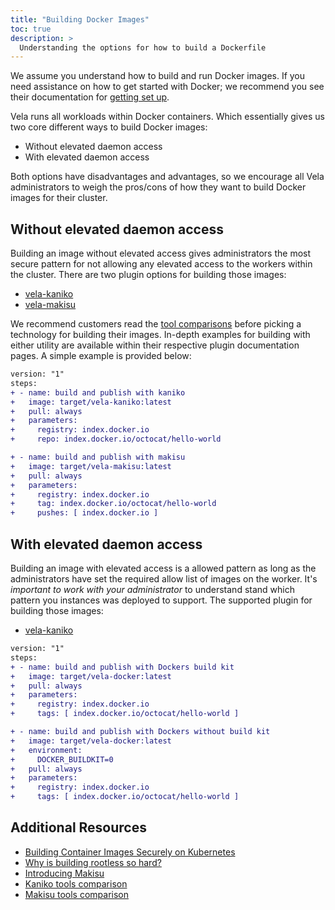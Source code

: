 ```yaml
---
title: "Building Docker Images"
toc: true
description: >
  Understanding the options for how to build a Dockerfile
---
```


We assume you understand how to build and run Docker images. If you need assistance on how to get started with Docker; we recommend you see their documentation for [getting set up](https://docs.docker.com/get-started/).

Vela runs all workloads within Docker containers. Which essentially gives us two core different ways to build Docker images:

* Without elevated daemon access
* With elevated daemon access

Both options have disadvantages and advantages, so we encourage all Vela administrators to weigh the pros/cons of how they want to build Docker images for their cluster.

## Without elevated daemon access

Building an image without elevated access gives administrators the most secure pattern for not allowing any elevated access to the workers within the cluster. There are two plugin options for building those images:

* [vela-kaniko](/docs/plugins/pipeline/registry/kaniko/)
* [vela-makisu](/docs/plugins/pipeline/registry/makisu/)

We recommend customers read the [tool comparisons](/docs/usage/getting-started/docker/#additional-resources) before picking a technology for building their images. In-depth examples for building with either utility are available within their respective plugin documentation pages. A simple example is provided below:

```diff
version: "1"
steps:
+ - name: build and publish with kaniko
+   image: target/vela-kaniko:latest
+   pull: always
+   parameters:
+     registry: index.docker.io
+     repo: index.docker.io/octocat/hello-world

+ - name: build and publish with makisu
+   image: target/vela-makisu:latest
+   pull: always
+   parameters:
+     registry: index.docker.io
+     tag: index.docker.io/octocat/hello-world
+     pushes: [ index.docker.io ]
```

## With elevated daemon access

Building an image with elevated access is a allowed pattern as long as the administrators have set the required allow list of images on the worker. It's *important to work with your administrator* to understand stand which pattern you instances was deployed to support. The supported plugin for building those images:

* [vela-kaniko](/docs/plugins/pipeline/registry/docker/)

```diff
version: "1"
steps:
+ - name: build and publish with Dockers build kit
+   image: target/vela-docker:latest
+   pull: always
+   parameters:
+     registry: index.docker.io
+     tags: [ index.docker.io/octocat/hello-world ]

+ - name: build and publish with Dockers without build kit
+   image: target/vela-docker:latest
+   environment:
+     DOCKER_BUILDKIT=0   
+   pull: always
+   parameters:
+     registry: index.docker.io
+     tags: [ index.docker.io/octocat/hello-world ]
```

## Additional Resources

* [Building Container Images Securely on Kubernetes](https://blog.jessfraz.com/post/building-container-images-securely-on-kubernetes/)
* [Why is building rootless so hard?](https://github.com/opencontainers/runc/pull/1692)
* [Introducing Makisu](https://eng.uber.com/makisu/)
* [Kaniko tools comparison](https://github.com/GoogleContainerTools/kaniko#comparison-with-other-tools)
* [Makisu tools comparison](https://github.com/uber/makisu#comparison-with-similar-tools)
